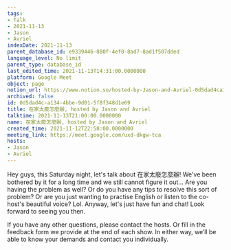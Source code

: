 ```yaml
---
tags:
- Talk
- 2021-11-13
- Jason
- Avriel
indexDate: 2021-11-13
parent_database_id: e9339446-880f-4ef0-8ad7-8ad1f507dded
language_level: No limit
parent_type: database_id
last_edited_time: 2021-11-13T14:31:00.0000000
platform: Google Meet
object: page
notion_url: https://www.notion.so/hosted-by-Jason-and-Avriel-0d5dad4ca1344bbe9d015f8f348d1e69
archived: false
id: 0d5dad4c-a134-4bbe-9d01-5f8f348d1e69
title: 在家太廢怎麼辦, hosted by Jason and Avriel
talktime: 2021-11-13T21:00:00.0000000
name: 在家太廢怎麼辦, hosted by Jason and Avriel
created_time: 2021-11-12T22:58:00.0000000
meeting_link: https://meet.google.com/uxd-dkgw-tca
hosts:
- Jason
- Avriel
---
```





Hey guys, this Saturday night, let's talk about 在家太廢怎麼辦! We've been bothered by it for a long time and we still cannot figure it out... Are you having the problem as well? Or do you have any tips to resolve this sort of problem? Or are you just wanting to practise English or listen to the co-host's beautiful voice? Lol. Anyway, let's just have fun and chat! Look forward to seeing you then. 

If you have any other questions, please contact the hosts. Or fill in the feedback form we provide at the end of each show. In either way, we’ll be able to know your demands and contact you individually.







